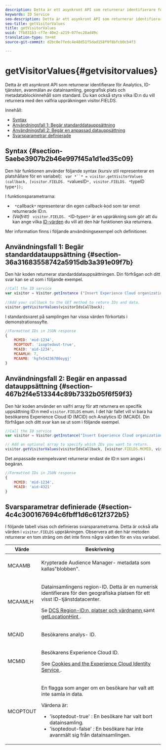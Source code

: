 ```yaml
---
description: Detta är ett asynkront API som returnerar identifierare för Analytics, ID-tjänsten, avanmälan av datainsamling, geografisk plats och metadatablockinnehåll som standard. Du kan också styra vilka ID:n du vill returnera med den valfria uppräkningen visitor.FIELDS.
keywords: ID Service
seo-description: Detta är ett asynkront API som returnerar identifierare för Analytics, ID-tjänsten, avanmälan av datainsamling, geografisk plats och metadatablockinnehåll som standard. Du kan också styra vilka ID:n du vill returnera med den valfria uppräkningen visitor.FIELDS.
seo-title: getVisitorValues
title: getVisitorValues
uuid: 7fb831b3-cf7e-40e2-a219-07fec28ad49c
translation-type: tm+mt
source-git-commit: d2bc0e7fedc4e48d51f5dad158f9f8bfcb0cb4f3

---
```



# getVisitorValues{#getvisitorvalues}

Detta är ett asynkront API som returnerar identifierare för Analytics, ID-tjänsten, avanmälan av datainsamling, geografisk plats och metadatablockinnehåll som standard. Du kan också styra vilka ID:n du vill returnera med den valfria uppräkningen visitor.FIELDS.

Innehåll:

<ul class="simplelist"> 
 <li> <a href="../../library/get-set/getvisitorvalues.md#section-5aebe3907b2b46e997f45a1d1ed35c09" format="dita" scope="local"> Syntax </a> </li> 
 <li> <a href="../../library/get-set/getvisitorvalues.md#section-36a31683558742a5915db3a391e09f7b" format="dita" scope="local"> Användningsfall 1: Begär standarddatauppsättning </a> </li> 
 <li> <a href="../../library/get-set/getvisitorvalues.md#section-467b2f4e513344c89b7332b05f6f59f3" format="dita" scope="local"> Användningsfall 2: Begär en anpassad datauppsättning </a> </li> 
 <li> <a href="../../library/get-set/getvisitorvalues.md#section-4c4c300167694c6fbff1d6c612f372b5" format="dita" scope="local"> Svarsparametrar definierade </a> </li> 
</ul>

## Syntax {#section-5aebe3907b2b46e997f45a1d1ed35c09}

Den här funktionen använder följande syntax (kursiv stil representerar en platshållare för en variabel): ` var *``* = visitor.getVisitorValues (callback, [visitor.FIELDS. *`valuesID`*, visitor.FIELDS. *`typeID type`*]);`

I funktionsparametrarna:

* ` *`callback`*` representerar din egen callback-kod som tar emot returnerade ID:n.
* *(Valfritt)* ` visitor.FIELDS. *`ID-typen`*` är en uppräkning som gör att du kan ange vilka [ID-värden](../../library/get-set/getvisitorvalues.md#section-4c4c300167694c6fbff1d6c612f372b5) du vill att den här funktionen ska returnera.

Mer information finns i följande användningsexempel och definitioner.

## Användningsfall 1: Begär standarddatauppsättning {#section-36a31683558742a5915db3a391e09f7b}

Den här koden returnerar standarddatauppsättningen. Din förfrågan och ditt svar kan se ut som i följande exempel.

```js
//Call the ID service 
var visitor = Visitor.getInstance ("Insert Experience Cloud organization ID here",{...}); 
   
//Add your callback to the GET method to return IDs and data. 
visitor.getVisitorValues(visitorIdsCallback);
```

I standardsvaret på samplingen har vissa värden förkortats i demonstrationssyfte.

```js
//Formatted IDs in JSON response 
{ 
    MCMID: 'mid-1234', 
    MCOPTOUT: 'isoptedout-true', 
    MCAID: 'aid-1234', 
    MCAAMLH: 7, 
    MCAAMB: 'hgfe54236786oygj' 
}
```

## Användningsfall 2: Begär en anpassad datauppsättning {#section-467b2f4e513344c89b7332b05f6f59f3}

Den här koden använder en valfri array för att returnera en specifik uppsättning ID:n med `visitor.FIELDS` enum. I det här fallet vill vi bara ha besökarens Experience Cloud ID (MCID) och Analytics ID (MCAID). Din förfrågan och ditt svar kan se ut som i följande exempel.

```js
//Call the ID service 
var visitor = Visitor.getInstance("Insert Experience Cloud organization ID here", { ... });

// Add an optional array to specify which IDs you want to return. 
visitor.getVisitorValues(visitorIdsCallback, [visitor.FIELDS.MCMID, visitor.FIELDS.MCAID]);
```

Det anpassade exempelsvaret returnerar endast de ID:n som anges i begäran.

```js
//Formatted IDs in JSON response 
{ 
    MCMID: 'mid-1234', 
    MCAID: 'aid-4321' 
}
```

## Svarsparametrar definierade {#section-4c4c300167694c6fbff1d6c612f372b5}

I följande tabell visas och definieras svarsparametrarna. Detta är också alla värden i `visitor.FIELDS` uppräkningen. Observera att den här metoden returnerar en tom sträng om det inte finns några värden för en viss variabel.

<table id="table_32D0FEEA76CE4F298EED4B8F5C644232"> 
 <thead> 
  <tr> 
   <th colname="col1" class="entry"> Värde </th> 
   <th colname="col2" class="entry"> Beskrivning </th> 
  </tr> 
 </thead>
 <tbody> 
  <tr> 
   <td colname="col1"> <p> <span class="codeph"> MCAAMB </span> </p> </td> 
   <td colname="col2"> <p>Krypterade <span class="keyword"> Audience Manager- </span> metadata som kallas"blobben". </p> </td> 
  </tr> 
  <tr> 
   <td colname="col1"> <p> <span class="codeph"> MCAAMLH </span> </p> </td> 
   <td colname="col2"> <p>Datainsamlingens region-ID. Detta är en numerisk identifierare för den geografiska platsen för ett visst ID-tjänstdatacenter. </p> <p>Se <a href="https://docs.adobe.com/content/help/en/audience-manager/user-guide/api-and-sdk-code/dcs/dcs-api-reference/dcs-regions.html" format="https" scope="external"> DCS Region-ID:n, platser och värdnamn </a> samt <a href="../../library/get-set/getlocationhint.md#reference-a761030ff06c4439946bb56febf42d4c" format="dita" scope="local"> getLocationHint </a>. </p> </td> 
  </tr> 
  <tr> 
   <td colname="col1"> <p> <span class="codeph"> MCAID </span> </p> </td> 
   <td colname="col2"> <p>Besökarens <span class="keyword"> analys- </span> ID. </p> </td> 
  </tr> 
  <tr> 
   <td colname="col1"> <p> <span class="codeph"> MCMID </span> </p> </td> 
   <td colname="col2"> <p>Besökarens Experience Cloud ID. </p> <p>See <a href="../../introduction/cookies.md" format="dita" scope="local"> Cookies and the Experience Cloud Identity Service </a>. </p> </td> 
  </tr> 
  <tr> 
   <td colname="col1"> <p> <span class="codeph"> MCOPTOUT </span> </p> </td> 
   <td colname="col2"> <p>En flagga som anger om en besökare har valt att inte samla in data. </p> <p>Värdena är: </p> <p> 
     <ul id="ul_E82431DE12B449F8822499364B363798"> 
      <li id="li_2BAB7C15A38A408E8FC4B85E70B66E46"> <span class="codeph"> 'isoptedout-true' </span>: En besökare har valt bort datainsamling. </li> 
      <li id="li_BB80AE4CEBC44166BC04428B212FEF51"> <span class="codeph"> 'isoptedout-false' </span>: En besökare har inte avanmält sig från datainsamlingen. </li> 
     </ul> </p> </td> 
  </tr> 
 </tbody> 
</table>

